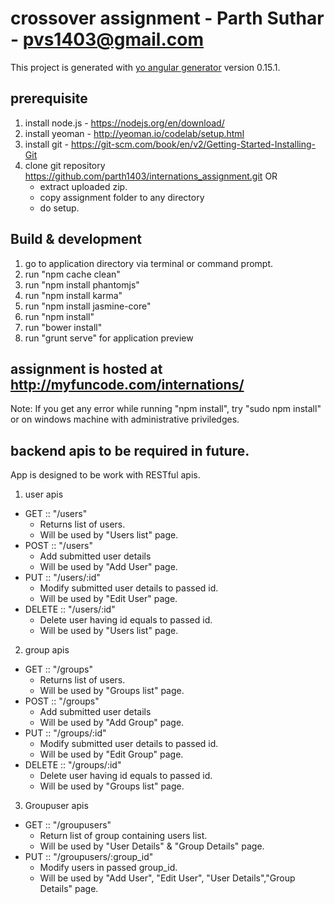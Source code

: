 # crossover assignment - Parth Suthar - pvs1403@gmail.com

This project is generated with [yo angular generator](https://github.com/yeoman/generator-angular)
version 0.15.1.

## prerequisite

1. install node.js - https://nodejs.org/en/download/
2. install yeoman - http://yeoman.io/codelab/setup.html
3. install git - https://git-scm.com/book/en/v2/Getting-Started-Installing-Git
5. clone git repository https://github.com/parth1403/internations_assignment.git
    OR
   - extract uploaded zip.
   - copy assignment folder to any directory
   - do setup.

## Build & development
1. go to application directory via terminal or command prompt.
2. run "npm cache clean"
3. run "npm install phantomjs"
4. run "npm install karma"
5. run "npm install jasmine-core"
6. run "npm install"
7. run "bower install"
8. run "grunt serve" for application preview

## assignment is hosted at http://myfuncode.com/internations/

Note: If you get any error while running "npm install", try "sudo npm install" or on windows machine with administrative priviledges.

## backend apis to be required in future.

App is designed to be work with RESTful apis.

1. user apis
  - GET   :: "/users"
    - Returns list of users.
    - Will be used by "Users list" page.
  - POST  :: "/users"
    - Add submitted user details
    - Will be used by "Add User" page.
  - PUT   :: "/users/:id"
    - Modify submitted user details to passed id.
    - Will be used by "Edit User" page.
  - DELETE :: "/users/:id"
    - Delete user having id equals to passed id.
    - Will be used by "Users list" page.

2. group apis
  - GET   :: "/groups"
    - Returns list of users.
    - Will be used by "Groups list" page.
  - POST  :: "/groups"
    - Add submitted user details
    - Will be used by "Add Group" page.
  - PUT   :: "/groups/:id"
    - Modify submitted user details to passed id.
    - Will be used by "Edit Group" page.
  - DELETE :: "/groups/:id"
    - Delete user having id equals to passed id.
    - Will be used by "Groups list" page.

3. Groupuser apis
  - GET   :: "/groupusers"
    - Return list of group containing users list.
    - Will be used by "User Details" & "Group Details" page.
  - PUT   :: "/groupusers/:group_id"
    - Modify users in passed group_id.
    - Will be used by "Add User", "Edit User", "User Details","Group Details" page.

